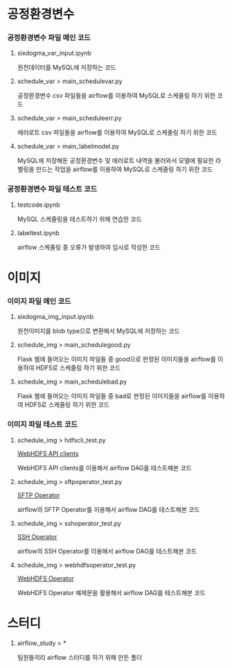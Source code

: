 # 공정환경변수
### 공정환경변수 파일 메인 코드
1. sixdogma_var_input.ipynb

    원천데이터를 MySQL에 저장하는 코드

2. schedule_var > main_schedulevar.py

    공정환경변수 csv 파일들을 airflow를 이용하여 MySQL로 스케줄링 하기 위한 코드

3. schedule_var > main_scheduleerr.py

    에러로트 csv 파일들을 airflow를 이용하여 MySQL로 스케줄링 하기 위한 코드

4. schedule_var > main_labelmodel.py

    MySQL에 저장해둔 공정환경변수 및 에러로트 내역을 불러와서 모델에 필요한 라벨링을 만드는 작업을 airflow를 이용하여 MySQL로 스케줄링 하기 위한 코드

### 공정환경변수 파일 테스트 코드
1. testcode.ipynb

    MySQL 스케줄링을 테스트하기 위해 연습한 코드

2. labeltest.ipynb
    
    airflow 스케줄링 중 오류가 발생하여 임시로 작성한 코드


# 이미지
### 이미지 파일 메인 코드
1. sixdogma_img_input.ipynb

    원천이미지를 blob type으로 변환해서 MySQL에 저장하는 코드

2. schedule_img > main_schedulegood.py

    Flask 웹에 들어오는 이미지 파일들 중 good으로 판정된 이미지들을 airflow를 이용하여 HDFS로 스케줄링 하기 위한 코드

3. schedule_img > main_schedulebad.py

    Flask 웹에 들어오는 이미지 파일들 중 bad로 판정된 이미지들을 airflow를 이용하여 HDFS로 스케줄링 하기 위한 코드
    

### 이미지 파일 테스트 코드
1. schedule_img > hdfscli_test.py

    <a href="https://hdfscli.readthedocs.io/en/latest/api.html">WebHDFS API clients</a>

    WebHDFS API clients를 이용해서 airflow DAG를 테스트해본 코드

2. schedule_img > sftpoperator_test.py

    <a href="https://airflow.apache.org/docs/apache-airflow-providers-sftp/stable/connections/sftp.html">SFTP Operator</a>

    airflow의 SFTP Operator를 이용해서 airflow DAG를 테스트해본 코드

3. schedule_img > sshoperator_test.py

    <a href="https://airflow.apache.org/docs/apache-airflow-providers-ssh/stable/connections/ssh.html">SSH Operator</a>

    airflow의 SSH Operator를 이용해서 airflow DAG를 테스트해본 코드

4. schedule_img > webhdfsoperator_test.py

    <a href="https://github.com/mcarujo/twitter-scraper/blob/main/dags/twitter_furiagg_dag.py">WebHDFS Operator</a>

    WebHDFS Operator 예제문을 활용해서 airflow DAG를 테스트해본 코드


# 스터디
1. airflow_study > *

    팀원들끼리 airflow 스터디를 하기 위해 만든 폴더